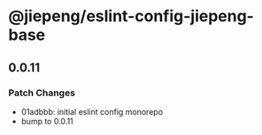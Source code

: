 # @jiepeng/eslint-config-jiepeng-base

## 0.0.11
### Patch Changes

- 01adbbb: initial eslint config monorepo
- bump to 0.0.11
